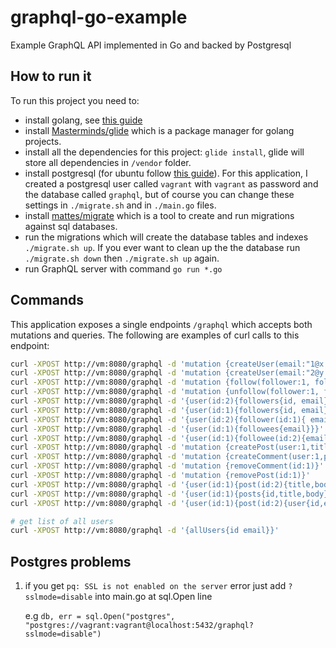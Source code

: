 # graphql-go-example

Example GraphQL API implemented in Go and backed by Postgresql

## How to run it

To run this project you need to:
- install golang, see [this guide](https://golang.org/doc/install)
- install [Masterminds/glide](https://github.com/Masterminds/glide) which is a package manager for golang projects.
- install all the dependencies for this project: `glide install`, glide will store all dependencies in `/vendor` folder.
- install postgresql (for ubuntu follow [this guide](https://help.ubuntu.com/community/PostgreSQL)). For this application, I created a postgresql user called `vagrant` with `vagrant` as password and the database called `graphql`, but of course you can change these settings in `./migrate.sh` and in `./main.go` files.
- install [mattes/migrate](https://github.com/mattes/migrate) which is a tool to create and run migrations against sql databases.
- run the migrations which will create the database tables and indexes `./migrate.sh up`. If you ever want to clean up the the database run `./migrate.sh down` then `./migrate.sh up` again.
- run GraphQL server with command `go run *.go`

## Commands

This application exposes a single endpoints `/graphql` which accepts both mutations and queries.
The following are examples of curl calls to this endpoint:

```bash
curl -XPOST http://vm:8080/graphql -d 'mutation {createUser(email:"1@x.co"){id, email}}'
curl -XPOST http://vm:8080/graphql -d 'mutation {createUser(email:"2@y.co"){id, email}}'
curl -XPOST http://vm:8080/graphql -d 'mutation {follow(follower:1, followee:2)}'
curl -XPOST http://vm:8080/graphql -d 'mutation {unfollow(follower:1, followee:2)}'
curl -XPOST http://vm:8080/graphql -d '{user(id:2){followers{id, email}}}'
curl -XPOST http://vm:8080/graphql -d '{user(id:1){followers{id, email}}}'
curl -XPOST http://vm:8080/graphql -d '{user(id:2){follower(id:1){ email}}}'
curl -XPOST http://vm:8080/graphql -d '{user(id:1){followees{email}}}'
curl -XPOST http://vm:8080/graphql -d '{user(id:1){followee(id:2){email}}}'
curl -XPOST http://vm:8080/graphql -d 'mutation {createPost(user:1,title:"p1",body:"b1"){id}}'
curl -XPOST http://vm:8080/graphql -d 'mutation {createComment(user:1,post:1,title:"t1",body:"b1"){id}}'
curl -XPOST http://vm:8080/graphql -d 'mutation {removeComment(id:1)}'
curl -XPOST http://vm:8080/graphql -d 'mutation {removePost(id:1)}'
curl -XPOST http://vm:8080/graphql -d '{user(id:1){post(id:2){title,body}}}'
curl -XPOST http://vm:8080/graphql -d '{user(id:1){posts{id,title,body}}}'
curl -XPOST http://vm:8080/graphql -d '{user(id:1){post(id:2){user{id,email}}}}'

# get list of all users
curl -XPOST http://vm:8080/graphql -d '{allUsers{id email}}'

```

## Postgres problems
1. if you get `pq: SSL is not enabled on the server` error just add `?sslmode=disable` into main.go at sql.Open line

    e.g `db, err = sql.Open("postgres", "postgres://vagrant:vagrant@localhost:5432/graphql?sslmode=disable")`
